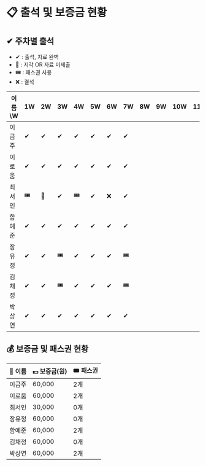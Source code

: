 # 📋 출석 및 보증금 현황

## ✔ 주차별 출석
- ✔ : 출석, 자료 완벽
- 🔺 : 지각 OR 자료 미제출
- 🎟️ : 패스권 사용
- ❌ : 결석

| 이름\W   | 1W | 2W | 3W | 4W | 5W | 6W | 7W | 8W | 9W | 10W | 11W | 12W | 13W | 14W |
|----------|----|----|----|----|----|----|----|----|----|-----|-----|-----|-----|-----|
| 이금주   |  ✔  |  ✔  |  ✔   | ✔   |  ✔  | ✔   |  ✔   |    |    |     |     |     |     |     |
| 이로움   | ✔   |  ✔  |   ✔  |  ✔  |  ✔  | ✔   |  ✔   |    |    |     |     |     |     |     |
| 최서인   | 🎟️   | 🔺  |  ✔   |  🎟️    |  ✔  | ❌   |   ✔ |    |    |     |     |     |     |     |
| 함예준   |  ✔  | ✔   |   ✔  | ✔   |  ✔  | ✔   |   ✔  |    |    |     |     |     |     |     |
| 장유정   |  ✔  | ✔   |  🎟️  | ✔   |  ✔  | ✔   | 🎟️   |    |    |     |     |     |     |     |
| 김채정   | ✔   | ✔   |  🎟️  | ✔   |  ✔  |  ✔  | 🎟️   |    |    |     |     |     |     |     |
| 박상연   |  ✔  | ✔   |   ✔  |  ✔  |  ✔  | ✔   |  ✔   |    |    |     |     |     |     |     |


## 💰 보증금 및 패스권 현황
| 👤 이름   | 💵 보증금(원) | 🎟 패스권  |
|----------|--------------|----------|
| 이금주   | 60,000       | 2개      |
| 이로움   | 60,000       | 2개      |
| 최서인   | 30,000       | 0개      |
| 장유정   | 60,000       | 0개      |
| 함예준   | 60,000       | 2개      |
| 김채정   | 60,000       | 0개      |
| 박상연   | 60,000       | 2개      |
